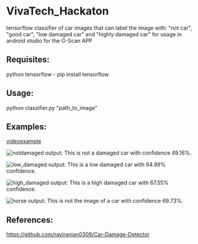 # VivaTech_Hackaton

tensorflow classifier of car images that can label the image with: "not car", "good car", "low damaged car" and "highly damaged car" for usage in android studio for the G-Scan APP

## Requisites:
python
tensorflow - pip install tensorflow


## Usage:
python classifier.py "path_to_image"

## Examples:
[videoexample](https://www.youtube.com/watch?v=gcKHIUg8Dbs)

![notdamaged](https://user-images.githubusercontent.com/7142404/40572881-9fa7e468-60b7-11e8-9f30-f3a5c06c0423.jpg)
output: This is not a damaged car with confidence 49.16%.

![low_damaged](https://user-images.githubusercontent.com/7142404/40572876-7e1e1d9e-60b7-11e8-9930-0efcf40deeae.jpg)
output: This is a low damaged car with 64.99% confidence.

![high_damaged](https://user-images.githubusercontent.com/7142404/40572891-bb24b496-60b7-11e8-9f0e-504bbbc61a80.jpg)
output: This is a high damaged car with 67.55% confidence.

![horse](https://user-images.githubusercontent.com/7142404/40572904-eaccc418-60b7-11e8-897c-cba96aa859b5.jpg)
output: This is not the image of a car with confidence 69.73%.

## References:
https://github.com/raviranjan0309/Car-Damage-Detector
